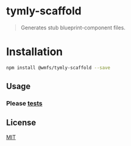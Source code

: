 # tymly-scaffold

> Generates stub blueprint-component files.

# Installation

``` bash
npm install @wmfs/tymly-scaffold --save
```

## <a name="Usage"></a> Usage

### Please [tests](https://github.com/wmfs/tymly-scaffold/blob/master/test/scaffold-spec.js)

## <a name='license'></a>License
[MIT](https://github.com/wmfs/tymly-gatherer/blob/master/LICENSE)
